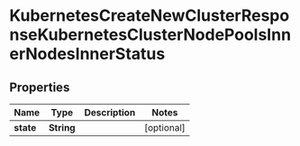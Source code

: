 

# KubernetesCreateNewClusterResponseKubernetesClusterNodePoolsInnerNodesInnerStatus


## Properties

| Name | Type | Description | Notes |
|------------ | ------------- | ------------- | -------------|
|**state** | **String** |  |  [optional] |



